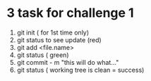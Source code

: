 # 3 task for challenge 1

1. git init ( for 1st time only)
1. git status to see update (red)
1. git add <file.name>
1. git status ( green)
1. git commit - m "this will do what..."
1. git status ( working tree is clean = success)
